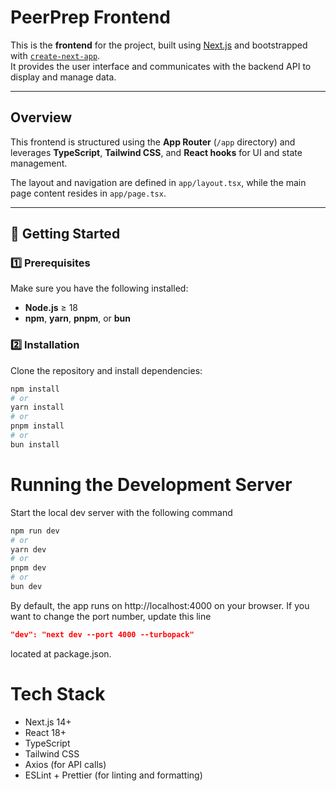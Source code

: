 # PeerPrep Frontend

This is the **frontend** for the project, built using [Next.js](https://nextjs.org) and bootstrapped with [`create-next-app`](https://nextjs.org/docs/app/api-reference/cli/create-next-app).  
It provides the user interface and communicates with the backend API to display and manage data.

---

## Overview

This frontend is structured using the **App Router** (`/app` directory) and leverages **TypeScript**, **Tailwind CSS**, and **React hooks** for UI and state management.

The layout and navigation are defined in `app/layout.tsx`, while the main page content resides in `app/page.tsx`.

---

## 🚀 Getting Started

### 1️⃣ Prerequisites

Make sure you have the following installed:

- **Node.js** ≥ 18
- **npm**, **yarn**, **pnpm**, or **bun**

### 2️⃣ Installation

Clone the repository and install dependencies:

```bash
npm install
# or
yarn install
# or
pnpm install
# or
bun install
```

# Running the Development Server
Start the local dev server with the following command
```bash
npm run dev
# or
yarn dev
# or
pnpm dev
# or
bun dev
```
By default, the app runs on http://localhost:4000 on your browser. If you want to change the port number, update this line
```json
"dev": "next dev --port 4000 --turbopack"
```
located at package.json.

# Tech Stack
- Next.js 14+
- React 18+
- TypeScript
- Tailwind CSS
- Axios (for API calls)
- ESLint + Prettier (for linting and formatting)
